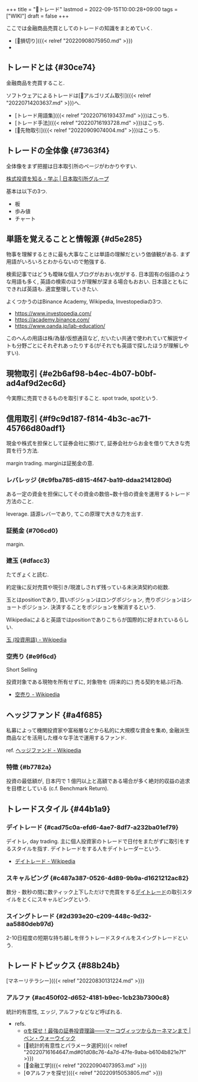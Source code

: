 +++
title = "📝トレード"
lastmod = 2022-09-15T10:00:28+09:00
tags = ["WIKI"]
draft = false
+++

ここでは金融商品売買としてのトレードの知識をまとめていく.

-   [🔖損切り]({{< relref "20220908075950.md" >}})
-


## トレードとは {#30ce74}

金融商品を売買すること.

ソフトウェアによるトレードは[📝アルゴリズム取引]({{< relref "20220714203637.md" >}})へ.

-   [トレード用語集]({{< relref "20220716193437.md" >}})はこっち.
-   [トレード手法]({{< relref "20220716193728.md" >}})はこっち.
-   [📝先物取引]({{< relref "20220909074004.md" >}})はこっち.


## トレードの全体像 {#7363f4}

全体像をまず把握は日本取引所のページがわかりやすい.

[株式投資を知る・学ぶ | 日本取引所グループ](https://www.jpx.co.jp/learning/basics/)

基本は以下の3つ.

-   板
-   歩み値
-   チャート


## 単語を覚えることと情報源 {#d5e285}

物事を理解するときに最も大事なことは単語の理解だという価値観がある. まず用語がいろいろとわからないので勉強する.

検索記事ではどうも曖昧な個人ブログがおおい気がする. 日本固有の俗語のような用語も多く, 英語の検索のほうが理解が深まる場合もおおい. 日本語とともにできれば英語も. 適宜整理していきたい.

よくつかうのはBinance Academy, Wikipedia, Investopediaの3つ.

-   <https://www.investopedia.com/>
-   <https://academy.binance.com/>
-   <https://www.oanda.jp/lab-education/>

このへんの用語は株/為替/仮想通貨など, だいたい共通で使われていて解説サイトも分野ごとにそれぞれあったりする(がそれでも英語で探したほうが理解しやすい).


## 現物取引 {#e2b6af98-b4ec-4b07-b0bf-ad4af9d2ec6d}

今実際に売買できるものを取引すること. spot trade, spotという.


## 信用取引 {#f9c9d187-f814-4b3c-ac71-45766d80adf1}

現金や株式を担保として証券会社に預けて, 証券会社からお金を借りて大きな売買を行う方法.

margin trading. marginは証拠金の意.


### レバレッジ {#c9fba785-d815-4f47-ba19-ddaa2141280d}

ある一定の資金を担保にしてその資金の数倍~数十倍の資金を運用するトレード方法のこと.

leverage. 語源レバーであり, てこの原理で大きな力を出す.


### 証拠金 {#706cd0}

margin.


### 建玉 {#dfacc3}

たてぎょくと読む.

約定後に反対売買や現引き/現渡しされず残っている未決済契約の総数.

玉とはpositionであり, 買いポジションはロングポジション, 売りポジションはショートポジション. 決済することをポジションを解消するという.

Wikipediaによると英語ではpositionでありこちらが国際的に好まれているらしい.

[玉 (投資用語) - Wikipedia](https://ja.wikipedia.org/wiki/%E7%8E%89_(%E6%8A%95%E8%B3%87%E7%94%A8%E8%AA%9E))


### 空売り {#e9f6cd}

Short Selling

投資対象である現物を所有せずに, 対象物を (将来的に) 売る契約を結ぶ行為.

-   [空売り - Wikipedia](http://ja.wikipedia.org/wiki/%E7%A9%BA%E5%A3%B2%E3%82%8A)


## ヘッジファンド {#a4f685}

私募によって機関投資家や富裕層などから私的に大規模な資金を集め, 金融派生商品などを活用した様々な手法で運用するファンド.

ref. [ヘッジファンド - Wikipedia](http://ja.wikipedia.org/wiki/%E3%83%98%E3%83%83%E3%82%B8%E3%83%95%E3%82%A1%E3%83%B3%E3%83%89)


### 特徴 {#b7782a}

投資の最低額が, 日本円で 1 億円以上と高額である場合が多く絶対的収益の追求を目標としている (c.f. Benchmark Return).


## トレードスタイル {#44b1a9}


### デイトレード {#cad75c0a-efd6-4ae7-8df7-a232ba01ef79}

デイトレ, day trading. 主に個人投資家のトレードで日付をまたがずに取引をするスタイルを指す. デイトレードをする人をデイトレーダーという.

-   [デイトレード - Wikipedia](https://ja.wikipedia.org/wiki/%E3%83%87%E3%82%A4%E3%83%88%E3%83%AC%E3%83%BC%E3%83%89)


### スキャルピング {#c487a387-0526-4d89-9b9a-d1621212ac82}

数分 - 数秒の間に数ティック上下しただけで売買をする[デイトレード](#cad75c0a-efd6-4ae7-8df7-a232ba01ef79)の取引スタイルをとくにスキャルピングという.


### スイングトレード {#2d393e20-c209-448c-9d32-aa5880deb97d}

2-10日程度の短期な持ち越しを伴うトレードスタイルをスイングトレードという.


## トレードトピックス {#88b24b}

[マネーリテラシー]({{< relref "20220830131224.md" >}})


### アルファ {#ac450f02-d652-4181-b9ec-1cb23b7300c8}

統計的有意性, エッジ, アルファなどなど呼ばれる.

-   refs.
    -   [αを探せ！最強の証券投資理論――マーコヴィッツからカーネマンまで | ベン・ウォーウイック](https://www.amazon.co.jp/dp/4822243354)
    -   [📍統計的有意性とパラメータ選択]({{< relref "20220716164647.md#01d08c76-4a7d-47fe-9aba-b6104b821e7f" >}})
    -   [📝金融工学]({{< relref "20220904073953.md" >}})
    -   [⚙アルファを探せ]({{< relref "20220915053805.md" >}})
